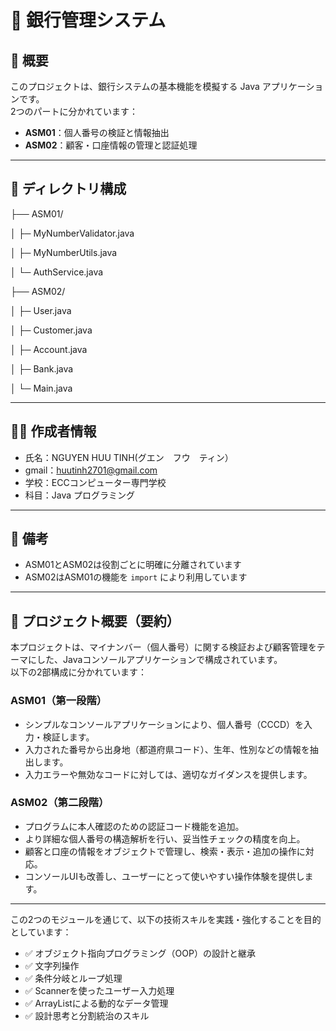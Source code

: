 # 📘 銀行管理システム

## 🧾 概要

このプロジェクトは、銀行システムの基本機能を模擬する Java アプリケーションです。  
2つのパートに分かれています：

- **ASM01**：個人番号の検証と情報抽出
- **ASM02**：顧客・口座情報の管理と認証処理

---

## 📂 ディレクトリ構成
├── ASM01/

│ ├─ MyNumberValidator.java

│ ├─ MyNumberUtils.java

│ └─ AuthService.java

├── ASM02/

│ ├─ User.java

│ ├─ Customer.java

│ ├─ Account.java

│ ├─ Bank.java

│ └─ Main.java

---

## 👨‍💻 作成者情報

- 氏名：NGUYEN HUU TINH(グエン　フウ　ティン）
- gmail：huutinh2701@gmail.com
- 学校：ECCコンピューター専門学校
- 科目：Java プログラミング   

---

## 📎 備考

- ASM01とASM02は役割ごとに明確に分離されています  
- ASM02はASM01の機能を `import` により利用しています

---

## 📖 プロジェクト概要（要約）

本プロジェクトは、マイナンバー（個人番号）に関する検証および顧客管理をテーマにした、Javaコンソールアプリケーションで構成されています。  
以下の2部構成に分かれています：

###  ASM01（第一段階）  
- シンプルなコンソールアプリケーションにより、個人番号（CCCD）を入力・検証します。  
- 入力された番号から出身地（都道府県コード）、生年、性別などの情報を抽出します。  
- 入力エラーや無効なコードに対しては、適切なガイダンスを提供します。

###  ASM02（第二段階）  
- プログラムに本人確認のための認証コード機能を追加。  
- より詳細な個人番号の構造解析を行い、妥当性チェックの精度を向上。  
- 顧客と口座の情報をオブジェクトで管理し、検索・表示・追加の操作に対応。  
- コンソールUIも改善し、ユーザーにとって使いやすい操作体験を提供します。

---

この2つのモジュールを通じて、以下の技術スキルを実践・強化することを目的としています：

- ✅ オブジェクト指向プログラミング（OOP）の設計と継承  
- ✅ 文字列操作 
- ✅ 条件分岐とループ処理  
- ✅ Scannerを使ったユーザー入力処理  
- ✅ ArrayListによる動的なデータ管理  
- ✅ 設計思考と分割統治のスキル

